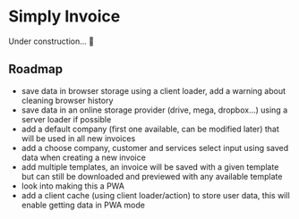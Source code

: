 # Simply Invoice

Under construction... 🚧

## Roadmap

- save data in browser storage using a client loader, add a warning about
  cleaning browser history
- save data in an online storage provider (drive, mega, dropbox...) using a
  server loader if possible
- add a default company (first one available, can be modified later) that will
  be used in all new invoices
- add a choose company, customer and services select input using saved data when
  creating a new invoice
- add multiple templates, an invoice will be saved with a given template but can
  still be downloaded and previewed with any available template
- look into making this a PWA
- add a client cache (using client loader/action) to store user data, this will
  enable getting data in PWA mode
